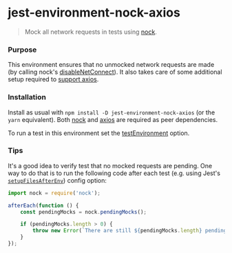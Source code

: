 # jest-environment-nock-axios

> Mock all network requests in tests using [nock](https://github.com/nock/nock).

### Purpose

This environment ensures that no unmocked network requests are made (by calling nock's [disableNetConnect](https://github.com/nock/nock#disabling-requests)). 
It also takes care of some additional setup required to [support axios](https://github.com/nock/nock#disabling-requests). 
 
### Installation

Install as usual with `npm install -D jest-environment-nock-axios` (or the `yarn` equivalent). Both
[nock](https://github.com/nock/nock) and [axios](https://github.com/axios/axios) are required as peer dependencies.

To run a test in this environment set the [testEnvironment](https://jestjs.io/docs/en/configuration#testenvironment-string)
option.

### Tips

It's a good idea to verify test that no mocked requests are pending. One way to do that is to run the
following code after each test (e.g. using Jest's
[`setupFilesAfterEnv`](https://jestjs.io/docs/en/configuration#setupFilesAfterEnv-array)) config option:
```javascript
import nock = require('nock');

afterEach(function () {
    const pendingMocks = nock.pendingMocks();

    if (pendingMocks.length > 0) {
        throw new Error(`There are still ${pendingMocks.length} pending mocks: ${pendingMocks.join()}`);
    }
});
```
